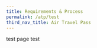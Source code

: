 ```yaml
---
title: Requirements & Process
permalink: /atp/test
third_nav_title: Air Travel Pass
---
```


test page test
